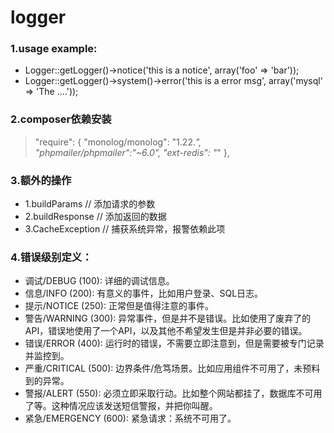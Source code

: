 # logger
### 1.usage example:
 
* Logger::getLogger()->notice('this is a notice', array('foo' => 'bar'));
* Logger::getLogger()->system()->error('this is a error msg', array('mysql' => 'The ....'));
 
### 2.composer依赖安装
  >"require": {
  >  "monolog/monolog": "1.22.*",
  >  "phpmailer/phpmailer":"~6.0",
  >  "ext-redis": "*"
  >  },
 
### 3.额外的操作
  * 1.buildParams       // 添加请求的参数
  * 2.buildResponse     // 添加返回的数据
  * 3.CacheException    // 捕获系统异常，报警依赖此项
 
### 4.错误级别定义：
 * 调试/DEBUG (100): 详细的调试信息。
 * 信息/INFO (200): 有意义的事件，比如用户登录、SQL日志。
 * 提示/NOTICE (250): 正常但是值得注意的事件。
 * 警告/WARNING (300): 异常事件，但是并不是错误。比如使用了废弃了的API，错误地使用了一个API，以及其他不希望发生但是并非必要的错误。
 * 错误/ERROR (400): 运行时的错误，不需要立即注意到，但是需要被专门记录并监控到。
 * 严重/CRITICAL (500): 边界条件/危笃场景。比如应用组件不可用了，未预料到的异常。
 * 警报/ALERT (550): 必须立即采取行动。比如整个网站都挂了，数据库不可用了等。这种情况应该发送短信警报，并把你叫醒。
 * 紧急/EMERGENCY (600): 紧急请求：系统不可用了。